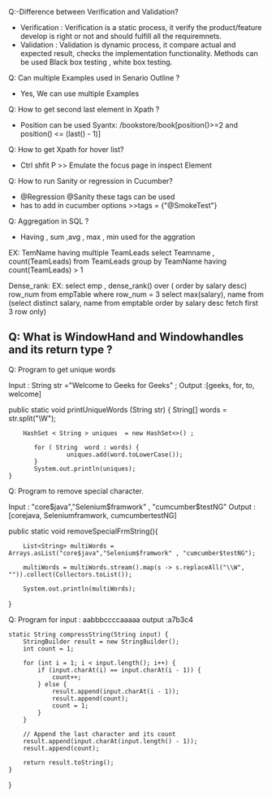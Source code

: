 Q:-Difference between Verification and Validation?
- Verification : Verification is a static process, it verify the product/feature develop is right or not and should fulfill all the requiremnets.
- Validation : Validation is dynamic process, it compare actual and expected result, checks the implementation functionality. Methods can be used Black box testing , white box testing.

Q: Can multiple Examples used in Senario Outline ?
- Yes, We can use multiple Examples

Q: How to get second last element in Xpath ?
- Position can be used
  Syantx: /bookstore/book[position()>=2 and position() <= (last() - 1)]

Q: How to get Xpath for hover list?
- Ctrl shfit P >> Emulate the focus page  in inspect Element

Q: How to run Sanity or regression in Cucumber?
- @Regression @Sanity these tags can be used
- has to add in cucumber options >>tags = {"@SmokeTest"}

Q: Aggregation in SQL ?
- Having , sum ,avg , max , min used for the aggration
  
EX: TemName having multiple TeamLeads
select Teamname  , count(TeamLeads) from TeamLeads group by TeamName having count(TeamLeads) > 1

Dense_rank:
EX:
select emp , dense_rank() over ( order by salary desc) row_num from empTable where row_num = 3
select max(salary), name  from (select distinct salary, name from emptable order by salary desc fetch first 3 row only)

Q: What is WindowHand and Windowhandles and its return type ?
-


Q: Program to get unique words 

 Input : String str ="Welcome to Geeks for Geeks" ;
 Output :[geeks, for, to, welcome]
 
 public static void printUniqueWords (String str) {
        String[] words = str.split("\\W");
        
        HashSet < String > uniques  = new HashSet<>() ;

           for ( String  word : words) {
                    uniques.add(word.toLowerCase());
           }
           System.out.println(uniques);
    }


Q: Program to remove special character.

Input : "core$java","Selenium$framwork" , "cumcumber$testNG"
Output : [corejava, Seleniumframwork, cumcumbertestNG]


public static void removeSpecialFrmString(){

        List<String> multiWords = Arrays.asList("core$java","Selenium$framwork" , "cumcumber$testNG");

        multiWords = multiWords.stream().map(s -> s.replaceAll("\\W", "")).collect(Collectors.toList());

        System.out.println(multiWords);

}


Q: Program for 
input : aabbbccccaaaaa
output :a7b3c4

    static String compressString(String input) {
        StringBuilder result = new StringBuilder();
        int count = 1;

        for (int i = 1; i < input.length(); i++) {
            if (input.charAt(i) == input.charAt(i - 1)) {
                count++;
            } else {
                result.append(input.charAt(i - 1));
                result.append(count);
                count = 1;
            }
        }

        // Append the last character and its count
        result.append(input.charAt(input.length() - 1));
        result.append(count);

        return result.toString();
    }
}

  
